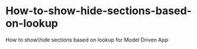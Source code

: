 # How-to-show-hide-sections-based-on-lookup
How to show\hide sections based on lookup for Model Driven App
